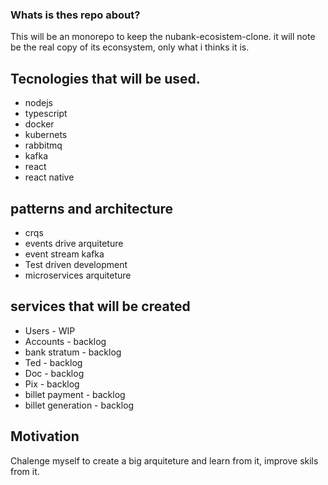 ### Whats is thes repo about? 

 This will be an monorepo to keep the nubank-ecosistem-clone.
it will note be the real copy of its econsystem, only what i thinks it is.

## Tecnologies that will be used.

* nodejs
* typescript
* docker
* kubernets
* rabbitmq
* kafka
* react 
* react native

## patterns and architecture

* crqs
* events drive arquiteture
* event stream kafka
* Test driven development
* microservices arquiteture

## services that will be created

* Users - WIP
* Accounts - backlog
* bank stratum - backlog
* Ted - backlog
* Doc - backlog
* Pix - backlog
* billet payment - backlog
* billet generation - backlog

## Motivation

Chalenge myself to create a big arquiteture and learn from it, improve skils from it. 




